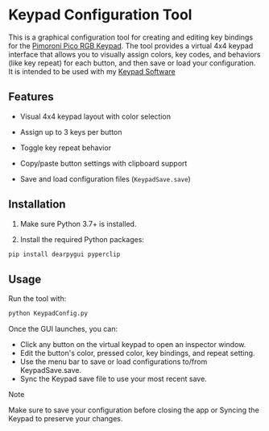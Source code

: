 # Keypad Configuration Tool

This is a graphical configuration tool for creating and editing key bindings for the [Pimoroni Pico RGB Keypad](https://shop.pimoroni.com/products/pico-rgb-keypad-base). The tool provides a virtual 4x4 keypad interface that allows you to visually assign colors, key codes, and behaviors (like key repeat) for each button, and then save or load your configuration.  
It is intended to be used with my [Keypad Software](https://github.com/Man2787/Keypad)


## Features

- Visual 4x4 keypad layout with color selection

- Assign up to 3 keys per button

- Toggle key repeat behavior

- Copy/paste button settings with clipboard support

- Save and load configuration files (`KeypadSave.save`)


## Installation

1. Make sure Python 3.7+ is installed.

2. Install the required Python packages:

```bash
pip install dearpygui pyperclip
```


## Usage

Run the tool with:
```bash
python KeypadConfig.py
```
Once the GUI launches, you can:

* Click any button on the virtual keypad to open an inspector window.
* Edit the button's color, pressed color, key bindings, and repeat setting.
* Use the menu bar to save or load configurations to/from KeypadSave.save.
* Sync the Keypad save file to use your most recent save.

> [!NOTE]
> Make sure to save your configuration before closing the app or Syncing the Keypad to preserve your changes.
